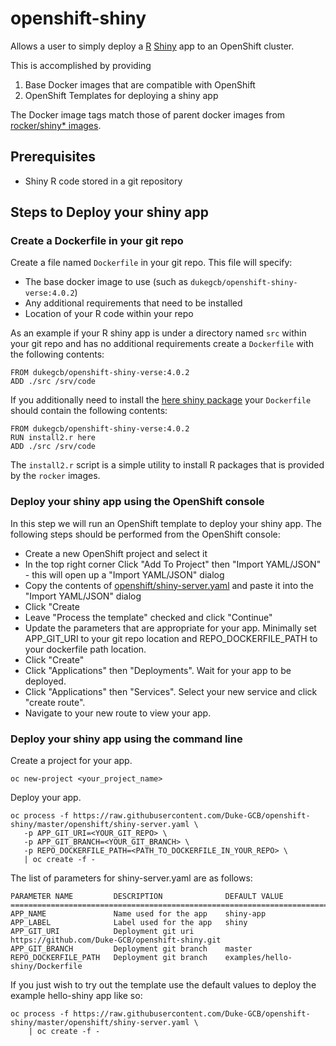 # openshift-shiny
Allows a user to simply deploy a [R](https://www.r-project.org/) [Shiny](https://shiny.rstudio.com/) app to an OpenShift cluster.

This is accomplished by providing
1. Base Docker images that are compatible with OpenShift
2. OpenShift Templates for deploying a shiny app

The Docker image tags match those of parent docker images from [rocker/shiny* images](https://github.com/rocker-org/rocker-versioned2).

## Prerequisites
- Shiny R code stored in a git repository

## Steps to Deploy your shiny app

### Create a Dockerfile in your git repo
Create a file named `Dockerfile` in your git repo.
This file will specify:
- The base docker image to use (such as `dukegcb/openshift-shiny-verse:4.0.2`)
- Any additional requirements that need to be installed
- Location of your R code within your repo

As an example if your R shiny app is under a directory named `src` within your git repo and has no additional requirements create a `Dockerfile` with the following contents:
```
FROM dukegcb/openshift-shiny-verse:4.0.2
ADD ./src /srv/code
```

If you additionally need to install the [here shiny package](https://github.com/jennybc/here_here) your `Dockerfile` should contain the following contents:
```
FROM dukegcb/openshift-shiny-verse:4.0.2
RUN install2.r here
ADD ./src /srv/code
```
The `install2.r` script is a simple utility to install R packages that is provided by the `rocker` images.

### Deploy your shiny app using the OpenShift console
In this step we will run an OpenShift template to deploy your shiny app.
The following steps should be performed from the OpenShift console:
- Create a new OpenShift project and select it
- In the top right corner Click "Add To Project" then "Import YAML/JSON" - this will open up a "Import YAML/JSON" dialog
- Copy the contents of [openshift/shiny-server.yaml](https://raw.githubusercontent.com/Duke-GCB/openshift-shiny/improve-readme/openshift/shiny-server.yaml) and paste it into the "Import YAML/JSON" dialog
- Click "Create
- Leave "Process the template" checked and click "Continue"
- Update the parameters that are appropriate for your app. Minimally set APP_GIT_URI to your git repo location and REPO_DOCKERFILE_PATH to your dockerfile path location.
- Click "Create"
- Click "Applications" then "Deployments". Wait for your app to be deployed.
- Click "Applications" then "Services". Select your new service and click "create route".
- Navigate to your new route to view your app.

### Deploy your shiny app using the command line
Create a project for your app.
```
oc new-project <your_project_name>
```

Deploy your app.
```
oc process -f https://raw.githubusercontent.com/Duke-GCB/openshift-shiny/master/openshift/shiny-server.yaml \
   -p APP_GIT_URI=<YOUR_GIT_REPO> \
   -p APP_GIT_BRANCH=<YOUR_GIT_BRANCH> \
   -p REPO_DOCKERFILE_PATH=<PATH_TO_DOCKERFILE_IN_YOUR_REPO> \
   | oc create -f -
```

The list of parameters for shiny-server.yaml are as follows:
```
PARAMETER NAME         DESCRIPTION              DEFAULT VALUE
================================================================================================
APP_NAME               Name used for the app    shiny-app
APP_LABEL              Label used for the app   shiny
APP_GIT_URI            Deployment git uri       https://github.com/Duke-GCB/openshift-shiny.git
APP_GIT_BRANCH         Deployment git branch    master
REPO_DOCKERFILE_PATH   Deployment git branch    examples/hello-shiny/Dockerfile
```

If you just wish to try out the template use the default values to deploy the example hello-shiny app like so:
```
oc process -f https://raw.githubusercontent.com/Duke-GCB/openshift-shiny/master/openshift/shiny-server.yaml \
    | oc create -f -
```
